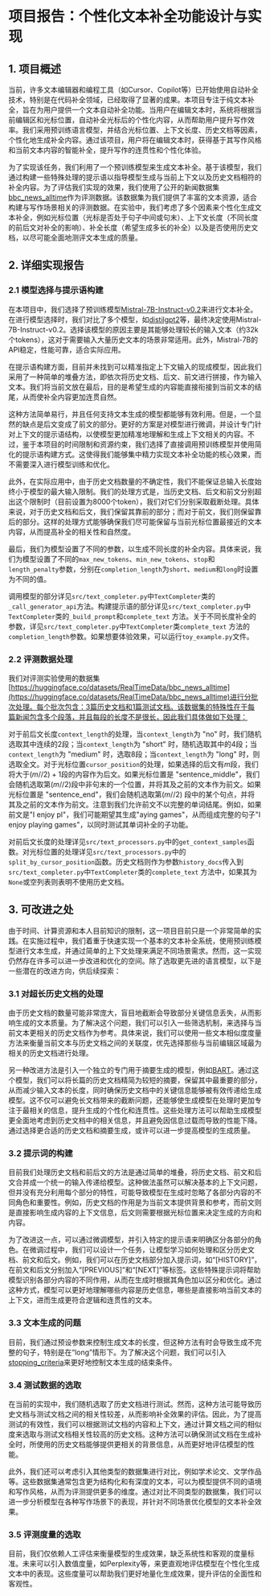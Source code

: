 # 项目报告：个性化文本补全功能设计与实现

## 1. 项目概述

当前，许多文本编辑器和编程工具（如Cursor、Copilot等）已开始使用自动补全技术，特别是在代码补全领域，已经取得了显著的成果。本项目专注于纯文本补全，旨在为用户提供一个文本自动补全功能。当用户在编辑文本时，系统将根据当前编辑区和光标位置，自动补全光标后的个性化内容，从而帮助用户提升写作效率。我们采用预训练语言模型，并结合光标位置、上下文长度、历史文档等因素，个性化地生成补全内容。通过该项目，用户将在编辑文本时，获得基于其写作风格和当前文本内容的智能补全，提升写作的连贯性和个性化体验。

为了实现该任务，我们利用了一个预训练模型来生成文本补全。基于该模型，我们通过构建一些特殊处理的提示语以指导模型生成与当前上下文以及历史文档相符的补全内容。为了评估我们实现的效果，我们使用了公开的新闻数据集[bbc_news_alltime](https://huggingface.co/datasets/RealTimeData/bbc_news_alltime)作为评测数据。该数据集为我们提供了丰富的文本资源，适合构建与写作场景相关的评测数据。在实验中，我们考虑了多个因素来个性化生成文本补全，例如光标位置（光标是否处于句子中间或句末）、上下文长度（不同长度的前后文对补全的影响）、补全长度（希望生成多长的补全）以及是否使用历史文档，以尽可能全面地测评文本生成的质量。

## 2. 详细实现报告

### 2.1 模型选择与提示语构建
在本项目中，我们选择了预训练模型[Mistral-7B-Instruct-v0.2](https://huggingface.co/mistralai/Mistral-7B-Instruct-v0.2)来进行文本补全。在进行模型选择时，我们对比了多个模型，如[distilgpt2](https://huggingface.co/distilbert/distilgpt2)等，最终决定使用Mistral-7B-Instruct-v0.2。选择该模型的原因主要是其能够处理较长的输入文本（约32k个tokens），这对于需要输入大量历史文本的场景非常适用。此外，Mistral-7B的API稳定，性能可靠，适合实际应用。

在提示语构建方面，目前并未找到可以精准指定上下文输入的现成模型，因此我们采用了一种简单的堆叠方法，即依次将历史文档、后文、前文进行拼接，作为输入文本。我们将当前文放在最后，目的是希望生成的内容能直接衔接到当前文本的结尾，从而使补全内容更加连贯自然。

这种方法简单易行，并且任何支持文本生成的模型都能够有效利用。但是，一个显然的缺点是后文变成了前文的部分。更好的方案是对模型进行微调，并设计专门针对上下文的提示语结构，以使模型更加精准地理解和生成上下文相关的内容。不过，鉴于本项目的时间限制和资源约束，我们选择了直接调用预训练模型并使用简化的提示语构建方式。这使得我们能够集中精力实现文本补全功能的核心效果，而不需要深入进行模型训练和优化。

此外，在实际应用中，由于历史文档数量的不确定性，我们不能保证总输入长度始终小于模型的最大输入限制。我们的处理方式是，当历史文档、后文和前文分别超出这个限制时（目前设置为8000个token），我们对它们分别采取截断处理。具体来说，对于历史文档和后文，我们保留其靠前的部分；而对于前文，我们则保留靠后的部分。这样的处理方式能够确保我们尽可能保留与当前光标位置最接近的文本内容，从而提高补全的相关性和自然度。

最后，我们为模型设置了不同的参数，以生成不同长度的补全内容。具体来说，我们为模型设置了不同的`max_new_tokens`、`min_new_tokens`、`stop`和`length_penalty`参数，分别在`completion_length`为`short`、`medium`和`long`时设置为不同的值。

调用模型的部分详见`src/text_completer.py`中`TextCompleter`类的`_call_generator_api`方法。构建提示语的部分详见`src/text_completer.py`中`TextCompleter`类的`_build_prompt`和`complete_text` 方法。关于不同长度补全的参数，详见`src/text_completer.py`中`TextCompleter`类`complete_text` 方法的`completion_length`参数。如果想要体验效果，可以运行`toy_example.py`文件。

### 2.2 评测数据处理
我们对评测实验使用的数据集 [https://huggingface.co/datasets/RealTimeData/bbc_news_alltime](https://huggingface.co/datasets/RealTimeData/bbc_news_alltime)进行分批次处理。每个批次包含：3篇历史文档和1篇测试文档。该数据集的特殊性在于每篇新闻包含多个段落，并且每段的长度不是很长，因此我们具体做如下处理：

对于前后文长度`context_length`的处理，当`context_length`为 "no" 时，我们随机选取其中连续的2段；当`context_length`为 "short" 时，随机选取其中的4段；当`context_length`为 "medium" 时，选取8段；当`context_length`为 "long" 时，则选取全文。对于光标位置`cursor_position`的处理，如果选择的后文有$m$段，我们将大于$(m // 2) + 1$段的内容作为后文。如果光标位置是 "sentence_middle"，我们会随机选取第$(m // 2)$段中非句末的一个位置，并将其及之前的文本作为前文。如果光标位置是 "sentence_end"，我们会随机选取第$(m // 2)$ 段中的某个句点，并将其及之前的文本作为前文。注意到我们允许前文不以完整的单词结尾。例如，如果前文是"I enjoy pl"，我们可能期望其生成"aying games"，从而组成完整的句子"I enjoy playing games"，以同时测试其单词补全的子功能。

对前后文长度的处理详见`src/text_processors.py`中的`get_context_samples`函数。对光标位置的处理详见`src/text_processors.py`中的`split_by_cursor_position`函数。历史文档则作为参数`history_docs`传入到`src/text_completer.py`中`TextCompleter`类的`complete_text` 方法中，如果其为`None`或空列表则表明不使用历史文档。

## 3. 可改进之处

由于时间、计算资源和本人目前知识的限制，这一项目目前只是一个非常简单的实践。在实施过程中，我们着重于快速实现一个基本的文本补全系统，使用预训练模型进行文本生成，并通过简单的上下文处理来满足不同场景需求。然而，这一实现仍然存在许多可以进一步改进和优化的空间。除了选取更先进的语言模型，以下是一些潜在的改进方向，供后续探索：

### 3.1 对超长历史文档的处理

由于历史文档的数量可能非常庞大，盲目地截断会导致部分关键信息丢失，从而影响生成的文本质量。为了解决这个问题，我们可以引入一些筛选机制，来选择与当前文本更相关的历史文档作为参考。具体来说，我们可以使用一些文本相似度度量方法来衡量当前文本与历史文档之间的关联度，优先选择那些与当前编辑区域最为相关的历史文档进行处理。

另一种改进方法是引入一个独立的专门用于摘要生成的模型，例如[BART](https://huggingface.co/facebook/bart-large-cnn)。通过这个模型，我们可以将长篇的历史文档精简为较短的摘要，保留其中最重要的部分，从而减少输入文本的长度，同时确保历史文档中的关键信息能够被有效传递给生成模型。这不仅可以避免长文档带来的截断问题，还能够使生成模型在处理时更加专注于最相关的信息，提升生成的个性化和连贯性。这些处理方法可以帮助生成模型更全面地考虑到历史文档中的相关信息，并且避免因信息过载而导致的性能下降。通过选择更合适的历史文档和摘要生成，或许可以进一步提高模型的生成质量。

### 3.2 提示词的构建

目前我们处理历史文档和前后文的方法是通过简单的堆叠，将历史文档、前文和后文合并成一个统一的输入传递给模型。这种做法虽然可以解决基本的上下文问题，但并没有充分利用每个部分的特性，可能导致模型在生成时忽略了各部分内容的不同角色和重要性。例如，历史文档的作用是为当前文本提供背景和参考，而前文则是直接影响生成内容的上下文信息，后文则需要根据光标位置来决定生成的方向和内容。

为了改进这一点，可以通过微调模型，并引入特定的提示语来明确区分各部分的角色。在微调过程中，我们可以设计一个任务，让模型学习如何处理和区分历史文档、前文和后文。例如，我们可以在历史文档部分加入提示词，如“[HISTORY]”，在前文和后文分别加入“[PREVIOUS]”和“[NEXT]”等标签。这些特殊提示词将帮助模型识别各部分内容的不同作用，从而在生成时根据其角色加以区分和优化。通过这种方式，模型可以更好地理解哪些内容是历史信息，哪些是直接影响当前文本的上下文，进而生成更符合逻辑和连贯性的文本。

### 3.3 文本生成的问题

目前，我们通过预设参数来控制生成文本的长度，但这种方法有时会导致生成不完整的句子，特别是在“long”情形下。为了解决这个问题，我们可以引入[stopping_criteria](https://huggingface.co/docs/transformers.js/v3.0.0/en/api/generation/stopping_criteria)来更好地控制文本生成的结束条件。

### 3.4 测试数据的选取

在当前的实现中，我们随机选取了历史文档进行测试。然而，这种方法可能导致历史文档与测试文档之间的相关性较差，从而影响补全效果的评估。因此，为了提高测试的有效性，我们可以根据测试文档的内容和上下文，通过计算文档之间的相似度来选取与测试文档相关性较高的历史文档。这种方法可以确保测试文档在生成补全时，所使用的历史文档能够提供更相关的背景信息，从而更好地评估模型的性能。

此外，我们还可以考虑引入其他类型的数据集进行对比，例如学术论文、文学作品等。这些数据集通常包含更为结构化和有深度的文本，可以为模型提供不同的语境和写作风格，从而为评测提供更多的维度。通过对比不同类型的数据集，我们可以进一步分析模型在各种写作场景下的表现，并针对不同场景优化模型的文本补全效果。

### 3.5 评测度量的选取

目前，我们仅依赖人工评估来衡量模型的生成效果，缺乏系统性和客观的度量标准。未来可以引入数值度量，如Perplexity等，来更直观地评估模型在个性化生成文本中的表现。这些度量可以帮助我们更好地量化生成效果，提升评估的全面性和客观性。



